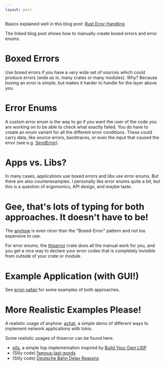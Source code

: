 ```yaml
---
layout: post
---
```


Basics explained well in this blog post: [Rust Error Handling](https://www.sheshbabu.com/posts/rust-error-handling/).

The linked blog post shows how to manually create boxed errors and error enums.

# Boxed Errors

Use boxed errors if you have a very wide set of sources which could produce errors (wide as in, many crates or many modules). Why? Because boxing an error is simple, but makes it harder to handle for the layer above you.

# Error Enums

A custom error enum is the way to go if you want the user of the code you are working on to be able to check what exactly failed. You do have to create an enum variant for all the different error conditions. These could carry data, like source errors, backtraces, or even the input that caused the error (see e.g. [SendError](https://docs.rs/tokio/latest/tokio/sync/mpsc/error/struct.SendError.html)).

# Apps vs. Libs?

In many cases, applications use boxed errors and libs use error enums. But there are also counterexamples. I personally like error enums quite a bit, but this is a question of ergonomics, API design, and maybe taste.

# Gee, that's lots of typing for both approaches. It doesn't have to be! 

The [anyhow](https://docs.rs/anyhow/latest/anyhow/) is even nicer than the "Boxed-Error" pattern and not too expensive to use.

For error enums, the [thiserror](https://docs.rs/thiserror/latest/thiserror/) crate does all the manual work for you, and you get a nice way to declare your error codes that is completely invisible from outside of your crate or module.

# Example Application (with GUI!)

See [error-safari](https://github.com/barafael/error-safari) for some examples of both approaches.

# More Realistic Examples Please!

A realistic usage of anyhow: [achat](https://github.com/barafael/achat), a simple demo of different ways to implement network applications with tokio.

Some realistic usages of thiserror can be found here:

* [pils](https://github.com/barafael/pils/blob/main/src/error.rs), a simple lisp implementation inspired by [Build Your Own LISP](https://www.buildyourownlisp.com)
* (Silly code) [famous-last-words](https://github.com/barafael/famous-last-words)
* (Silly code) [Deutsche Bahn Delay Reasons](https://github.com/barafael/deutsche-bahn-delay-reasons)
